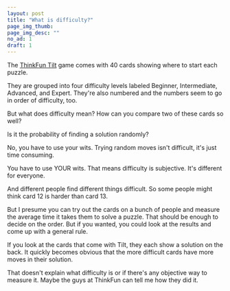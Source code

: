 ```yaml
---
layout: post
title: "What is difficulty?"
page_img_thumb: 
page_img_desc: ""
no_ad: 1
draft: 1
---
```


The <a href="/2016/12/28/tilt-maker.html">ThinkFun Tilt</a> game comes with 40 cards showing where to start each puzzle.

They are grouped into four difficulty levels labeled Beginner, Intermediate, Advanced, and Expert. They're also numbered and the numbers seem to go in order of difficulty, too.

But what does difficulty mean? How can you compare two of these cards so well?

Is it the probability of finding a solution randomly?

No, you have to use your wits. Trying random moves isn't difficult, it's just time consuming.

You have to use YOUR wits. That means difficulty is subjective. It's different for everyone.

And different people find different things difficult. So some people might think card 12 is harder than card 13.

But I presume you can try out the cards on a bunch of people and measure the average time it takes them to solve a puzzle. That should be enough to decide on the order. But if you wanted, you could look at the results and come up with a general rule.

If you look at the cards that come with Tilt, they each show a solution on the back. It quickly becomes obvious that the more difficult cards have more moves in their solution.

That doesn't explain what difficulty is or if there's any objective way to measure it. Maybe the guys at ThinkFun can tell me how they did it.
